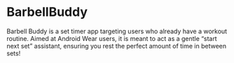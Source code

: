 # BarbellBuddy
Barbell Buddy is a set timer app targeting users who already have a workout routine. Aimed at Android Wear users, it is meant to act as a gentle “start next set” assistant, ensuring you rest the perfect amount of time in between sets!

